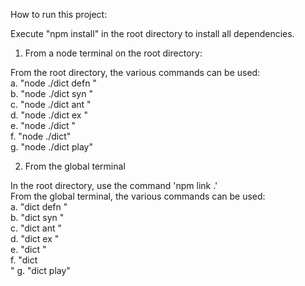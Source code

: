 How to run this project:<br/>

Execute "npm install" in the root directory to install all dependencies.<br/>

1. From a node terminal on the root directory:<br/>

From the root directory, the various commands can be used:<br/>
a. "node ./dict defn <word>"<br/>
b. "node ./dict syn <word>"<br/>
c. "node ./dict ant <word>"<br/>
d. "node ./dict ex <word>"<br/>
e. "node ./dict <word>"<br/>
f. "node ./dict"<br/>
g. "node ./dict play"<br/>

2. From the global terminal<br/>

In the root directory, use the command 'npm link .'<br/>
From the global terminal, the various commands can be used:<br/>
a. "dict defn <word>"<br/>
b. "dict syn <word>"<br/>
c. "dict ant <word>"<br/>
d. "dict ex <word>"<br/>
e. "dict <word>"<br/>
f. "dict<br/>"
g. "dict play"<br/>